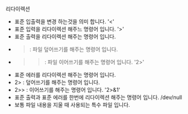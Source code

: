 리다이렉션
 - 표준 입출력을 변경 하는것을 의미 합니다.
 '<'
- 표준 입력을 리다이렉션 해주느 명령어 입니다.
'>'
- 표준 출력을 리다이렉션 해주는 명령어 입니다.
- > : 파일 덮어쓰기를 해주는 명령어 입니다.
- >> : 파일 이어쓰기를 해주는 명령어 입니다.
'2>'
- 표준 에러를 리다이렉션 해주는 명령어 입니다.
- 2> : 덮어쓰기를 해주는 명령어 입니다.
- 2>> : 이어쓰기를 해주는 명령어 입니다.
'2>&1'
- 표준 출력과 표준 에러를 한번에 리다이렉션 해주는 명령어 입니다.
/dev/null
- 보통 파일 내용을 지울 때 사용되는 특수 파일 입니다.